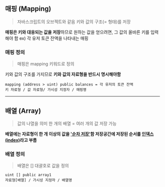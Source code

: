 ## 매핑 (Mapping)
> 자바스크립트의 오브젝트와 같음
> 키와 값의 구조(= 형태)를 저장

**매핑은 키와 대응되는 값을 저장**하므로
  원하는 값을 얻으려면, 그 값의 올바른 키를 입력해야 함
  ex) 각 유저 토큰 잔액을 나타내는 매핑

### 매핑 정의
> 매핑은 mapping 키워드로 정의

  키와 값의 구조를 가지므로
  **키와 값의 자료형을 반드시 명시해야함**

```sol
mapping (address > uint) public balances = 각 유저의 토큰 잔액
키 자료형 / 값 자료형/ 가시성 지정자 / 매핑명
```

----

## 배열 (Array)
> 값의 나열을 의미
> 한 개의 배열 = 여러 개의 값 저장 가능

**배열에는 자료형이 한 개 이상의 값을 <u>'순차 저장'</u>함
  저장공간에 저장된 순서를 <u>인덱스(index)</u>라고 부름**

### 배열 정의
> 배열은 [] 대괄호로 값을 정의

```sol
uint [] public array1
자료형[배열] / 가시성 지정자 / 배열명
```